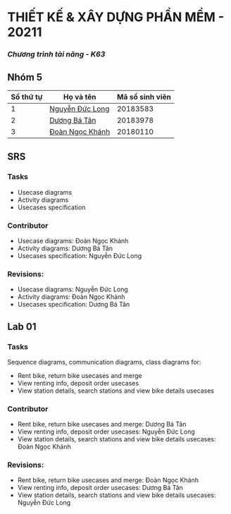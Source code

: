 # THIẾT KẾ & XÂY DỰNG PHẦN MỀM - 20211
### _Chương trình tài năng - K63_
## Nhóm 5
| Số thứ tự | Họ và tên | Mã số sinh viên |
| --- | --- | --- |
| 1 | [Nguyễn Đức Long](https://github.com/duclong1009) | 20183583 |
| 2 | [Dương Bá Tân](https://github.com/tandb183978) | 20183978 |
| 3 | [Đoàn Ngọc Khánh](https://github.com/dnkhanh45) | 20180110 |


## SRS
### Tasks
- Usecase diagrams
- Activity diagrams
- Usecases specification
### Contributor
- Usecase diagrams: Đoàn Ngọc Khánh
- Activity diagrams: Dương Bá Tân
- Usecases specification: Nguyễn Đức Long
### Revisions:
- Usecase diagrams: Nguyễn Đức Long
- Activity diagrams: Đoàn Ngọc Khánh
- Usecases specification: Dương Bá Tân

## Lab 01
### Tasks
Sequence diagrams, communication diagrams, class diagrams for:
- Rent bike, return bike usecases and merge
- View renting info, deposit order usecases
- View station details, search stations and view bike details usecases
### Contributor
- Rent bike, return bike usecases and merge: Dương Bá Tân
- View renting info, deposit order usecases: Nguyễn Đức Long
- View station details, search stations and view bike details usecases: Đoàn Ngọc Khánh
### Revisions:
- Rent bike, return bike usecases and merge: Đoàn Ngọc Khánh
- View renting info, deposit order usecases: Dương Bá Tân
- View station details, search stations and view bike details usecases: Nguyễn Đức Long
